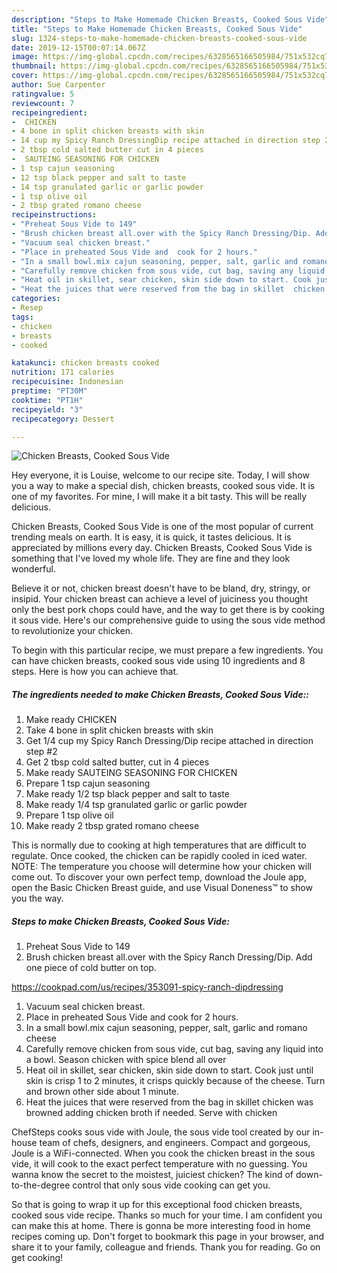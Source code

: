```yaml
---
description: "Steps to Make Homemade Chicken Breasts, Cooked Sous Vide"
title: "Steps to Make Homemade Chicken Breasts, Cooked Sous Vide"
slug: 1324-steps-to-make-homemade-chicken-breasts-cooked-sous-vide
date: 2019-12-15T00:07:14.067Z
image: https://img-global.cpcdn.com/recipes/6328565166505984/751x532cq70/chicken-breasts-cooked-sous-vide-recipe-main-photo.jpg
thumbnail: https://img-global.cpcdn.com/recipes/6328565166505984/751x532cq70/chicken-breasts-cooked-sous-vide-recipe-main-photo.jpg
cover: https://img-global.cpcdn.com/recipes/6328565166505984/751x532cq70/chicken-breasts-cooked-sous-vide-recipe-main-photo.jpg
author: Sue Carpenter
ratingvalue: 5
reviewcount: 7
recipeingredient:
-  CHICKEN
- 4 bone in split chicken breasts with skin
- 14 cup my Spicy Ranch DressingDip recipe attached in direction step 2
- 2 tbsp cold salted butter cut in 4 pieces
-  SAUTEING SEASONING FOR CHICKEN
- 1 tsp cajun seasoning
- 12 tsp black pepper and salt to taste
- 14 tsp granulated garlic or garlic powder
- 1 tsp olive oil
- 2 tbsp grated romano cheese
recipeinstructions:
- "Preheat Sous Vide to 149"
- "Brush chicken breast all.over with the Spicy Ranch Dressing/Dip. Add one piece of cold butter on top.  https://cookpad.com/us/recipes/353091-spicy-ranch-dipdressing"
- "Vacuum seal chicken breast."
- "Place in preheated Sous Vide and  cook for 2 hours."
- "In a small bowl.mix cajun seasoning, pepper, salt, garlic and romano cheese"
- "Carefully remove chicken from sous vide, cut bag, saving any liquid into a bowl. Season chicken with spice blend all over"
- "Heat oil in skillet, sear chicken, skin side down to start. Cook just until skin is crisp 1 to 2 minutes, it crisps quickly because of the cheese. Turn and brown other side about 1 minute."
- "Heat the juices that were reserved from the bag in skillet  chicken was browned adding chicken broth if needed. Serve with chicken"
categories:
- Resep
tags:
- chicken
- breasts
- cooked

katakunci: chicken breasts cooked
nutrition: 171 calories
recipecuisine: Indonesian
preptime: "PT30M"
cooktime: "PT1H"
recipeyield: "3"
recipecategory: Dessert

---
```



![Chicken Breasts, Cooked Sous Vide](https://img-global.cpcdn.com/recipes/6328565166505984/751x532cq70/chicken-breasts-cooked-sous-vide-recipe-main-photo.jpg)

Hey everyone, it is Louise, welcome to our recipe site. Today, I will show you a way to make a special dish, chicken breasts, cooked sous vide. It is one of my favorites. For mine, I will make it a bit tasty. This will be really delicious.

Chicken Breasts, Cooked Sous Vide is one of the most popular of current trending meals on earth. It is easy, it is quick, it tastes delicious. It is appreciated by millions every day. Chicken Breasts, Cooked Sous Vide is something that I've loved my whole life. They are fine and they look wonderful.

Believe it or not, chicken breast doesn&#39;t have to be bland, dry, stringy, or insipid. Your chicken breast can achieve a level of juiciness you thought only the best pork chops could have, and the way to get there is by cooking it sous vide. Here&#39;s our comprehensive guide to using the sous vide method to revolutionize your chicken.


To begin with this particular recipe, we must prepare a few ingredients. You can have chicken breasts, cooked sous vide using 10 ingredients and 8 steps. Here is how you can achieve that.

##### The ingredients needed to make Chicken Breasts, Cooked Sous Vide::

1. Make ready  CHICKEN
1. Take 4 bone in split chicken breasts with skin
1. Get 1/4 cup my Spicy Ranch Dressing/Dip recipe attached in direction step #2
1. Get 2 tbsp cold salted butter, cut in 4 pieces
1. Make ready  SAUTEING SEASONING FOR CHICKEN
1. Prepare 1 tsp cajun seasoning
1. Make ready 1/2 tsp black pepper and salt to taste
1. Make ready 1/4 tsp granulated garlic or garlic powder
1. Prepare 1 tsp olive oil
1. Make ready 2 tbsp grated romano cheese


This is normally due to cooking at high temperatures that are difficult to regulate. Once cooked, the chicken can be rapidly cooled in iced water. NOTE: The temperature you choose will determine how your chicken will come out. To discover your own perfect temp, download the Joule app, open the Basic Chicken Breast guide, and use Visual Doneness™ to show you the way. 

##### Steps to make Chicken Breasts, Cooked Sous Vide:

1. Preheat Sous Vide to 149
1. Brush chicken breast all.over with the Spicy Ranch Dressing/Dip. Add one piece of cold butter on top.

https://cookpad.com/us/recipes/353091-spicy-ranch-dipdressing
1. Vacuum seal chicken breast.
1. Place in preheated Sous Vide and  cook for 2 hours.
1. In a small bowl.mix cajun seasoning, pepper, salt, garlic and romano cheese
1. Carefully remove chicken from sous vide, cut bag, saving any liquid into a bowl. Season chicken with spice blend all over
1. Heat oil in skillet, sear chicken, skin side down to start. Cook just until skin is crisp 1 to 2 minutes, it crisps quickly because of the cheese. Turn and brown other side about 1 minute.
1. Heat the juices that were reserved from the bag in skillet  chicken was browned adding chicken broth if needed. Serve with chicken


ChefSteps cooks sous vide with Joule, the sous vide tool created by our in-house team of chefs, designers, and engineers. Compact and gorgeous, Joule is a WiFi-connected. When you cook the chicken breast in the sous vide, it will cook to the exact perfect temperature with no guessing. You wanna know the secret to the moistest, juiciest chicken? The kind of down-to-the-degree control that only sous vide cooking can get you. 

So that is going to wrap it up for this exceptional food chicken breasts, cooked sous vide recipe. Thanks so much for your time. I am confident you can make this at home. There is gonna be more interesting food in home recipes coming up. Don't forget to bookmark this page in your browser, and share it to your family, colleague and friends. Thank you for reading. Go on get cooking!
